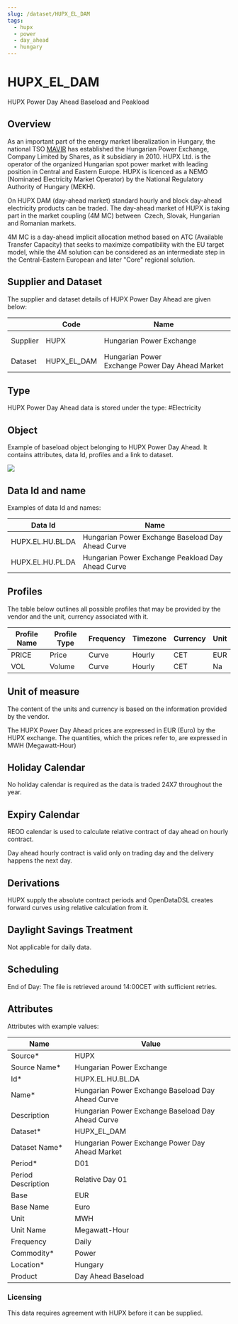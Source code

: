 ```yaml
---
slug: /dataset/HUPX_EL_DAM
tags:
  - hupx
  - power
  - day_ahead
  - hungary
---
```

HUPX_EL_DAM
============================================================
HUPX Power Day Ahead Baseload and Peakload  

## Overview

As an important part of the energy market liberalization in Hungary, the national TSO [MAVIR](http://mavir.hu/web/mavir-en) has established the Hungarian Power Exchange, Company Limited by Shares, as it subsidiary in 2010. HUPX Ltd. is the operator of the organized Hungarian spot power market with leading position in Central and Eastern Europe. HUPX is licenced as a NEMO (Nominated Electricity Market Operator) by the National Regulatory Authority of Hungary (MEKH).

On HUPX DAM (day-ahead market) standard hourly and block day-ahead electricity products can be traded. The day-ahead market of HUPX is taking part in the market coupling (4M MC) between  Czech, Slovak, Hungarian and Romanian markets.

4M MC is a day-ahead implicit allocation method based on ATC (Available Transfer Capacity) that seeks to maximize compatibility with the EU target model, while the 4M solution can be considered as an intermediate step in the Central-Eastern European and later "Core" regional solution.

## Supplier and Dataset

The supplier and dataset details of HUPX Power Day Ahead are given below:
 
||**Code**|**Name**|**Type**|
|-|-|-|-|
|Supplier|HUPX|Hungarian Power Exchange|Power Exchange|
|Dataset|HUPX_EL_DAM|Hungarian Power Exchange Power Day Ahead Market|Power Day Ahead|

## Type

HUPX Power Day Ahead data is stored under the type: #Electricity

## Object

Example of baseload object belonging to HUPX Power Day Ahead. It contains attributes, data Id, profiles and a link to dataset.

![](/attachments/417169546/417169564.png)

## Data Id and name

Examples of data Id and names:

|Data Id|Name|
|-|-|
|HUPX.EL.HU.BL.DA|Hungarian Power Exchange Baseload Day Ahead Curve|
|HUPX.EL.HU.PL.DA|Hungarian Power Exchange Peakload Day Ahead Curve|

## Profiles

The table below outlines all possible profiles that may be provided by the vendor and the unit, currency associated with it.

|Profile Name|Profile Type|Frequency|Timezone|Currency|Unit|
|-|-|-|-|-|-|
|PRICE|Price|Curve|Hourly|CET|EUR|MWH|
|VOL|Volume|Curve|Hourly|CET|Na|MWH|

## Unit of measure

The content of the units and currency is based on the information provided by the vendor.

The HUPX Power Day Ahead prices are expressed in EUR (Euro) by the HUPX exchange. The quantities, which the prices refer to, are expressed in MWH (Megawatt-Hour)

## Holiday Calendar

No holiday calendar is required as the data is traded 24X7 throughout the year.

## Expiry Calendar

REOD calendar is used to calculate relative contract of day ahead on hourly contract.

Day ahead hourly contract is valid only on trading day and the delivery happens the next day.

## Derivations

HUPX supply the absolute contract periods and OpenDataDSL creates forward curves using relative calculation from it.

## Daylight Savings Treatment

Not applicable for daily data.

## Scheduling

End of Day:  The file is retrieved around 14:00CET with sufficient retries.

## Attributes

Attributes with example values:

|Name|Value|
|-|-|
|Source*|HUPX|
|Source Name*|Hungarian Power Exchange|
|Id*|HUPX.EL.HU.BL.DA|
|Name*|Hungarian Power Exchange Baseload Day Ahead Curve|
|Description|Hungarian Power Exchange Baseload Day Ahead Curve|
|Dataset*|HUPX_EL_DAM|
|Dataset Name*|Hungarian Power Exchange Power Day Ahead Market|
|Period*|D01|
|Period Description|Relative Day 01|
|Base|EUR|
|Base Name|Euro|
|Unit|MWH|
|Unit Name|Megawatt-Hour|
|Frequency|Daily|
|Commodity*|Power|
|Location*|Hungary|
|Product|Day Ahead Baseload|

### Licensing

This data requires agreement with HUPX before it can be supplied.

